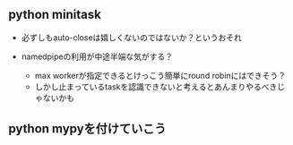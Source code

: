## python minitask

- 必ずしもauto-closeは嬉しくないのではないか？というおそれ
- namedpipeの利用が中途半端な気がする？

  - max workerが指定できるとけっこう簡単にround robinにはできそう？
  - しかし止まっているtaskを認識できないと考えるとあんまりやるべきじゃないかも

## python mypyを付けていこう



